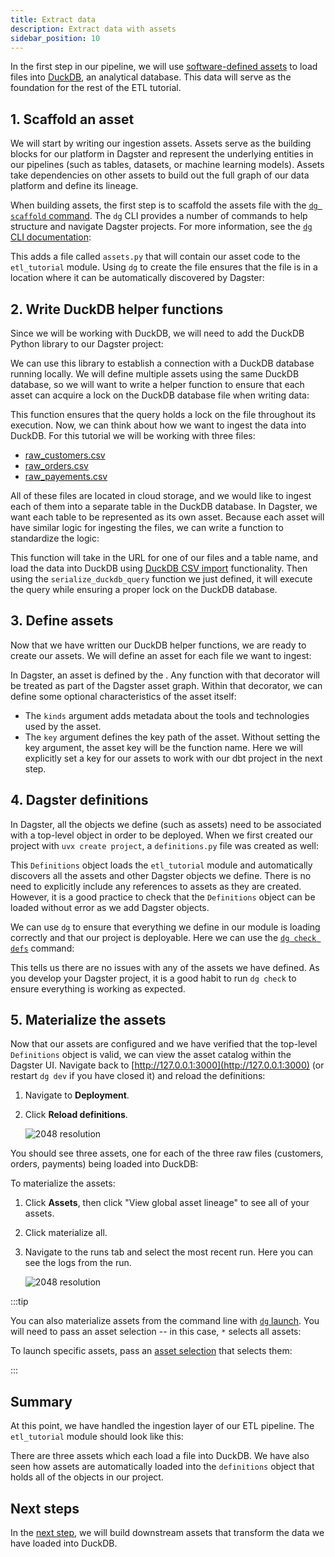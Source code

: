```yaml
---
title: Extract data
description: Extract data with assets
sidebar_position: 10
---
```


In the first step in our pipeline, we will use [software-defined assets](/guides/build/assets) to load files into [DuckDB](https://duckdb.org), an analytical database. This data will serve as the foundation for the rest of the ETL tutorial.

## 1. Scaffold an asset


We will start by writing our ingestion assets. Assets serve as the building blocks for our platform in Dagster and represent the underlying entities in our pipelines (such as tables, datasets, or machine learning models). Assets take dependencies on other assets to build out the full graph of our data platform and define its lineage.


When building assets, the first step is to scaffold the assets file with the [`dg scaffold` command](/api/dg/dg-cli#dg-scaffold). The `dg` CLI provides a number of commands to help structure and navigate Dagster projects. For more information, see the [`dg` CLI documentation](/api/dg/dg-cli):

<CliInvocationExample path="docs_snippets/docs_snippets/guides/tutorials/etl_tutorial/commands/dg-scaffold-assets.txt" />

This adds a file called `assets.py` that will contain our asset code to the `etl_tutorial` module. Using `dg` to create the file ensures that the file is in a location where it can be automatically discovered by Dagster:

<CliInvocationExample path="docs_snippets/docs_snippets/guides/tutorials/etl_tutorial/tree/assets.txt" />
   
## 2. Write DuckDB helper functions

Since we will be working with DuckDB, we will need to add the DuckDB Python library to our Dagster project:

<CliInvocationExample contents="uv pip install duckdb" />

We can use this library to establish a connection with a DuckDB database running locally. We will define multiple assets using the same DuckDB database, so we will want to write a helper function to ensure that each asset can acquire a lock on the DuckDB database file when writing data:

<CodeExample
    path="docs_snippets/docs_snippets/guides/tutorials/etl_tutorial/src/etl_tutorial/defs/assets.py"
    language="python"
    startAfter="start_serial_execute"
    endBefore="end_serial_execute"
    title="src/etl_tutorial/defs/assets.py"
/>

This function ensures that the query holds a lock on the file throughout its execution. Now, we can think about how we want to ingest the data into DuckDB. For this tutorial we will be working with three files:

* [raw_customers.csv](https://raw.githubusercontent.com/dbt-labs/jaffle-shop-classic/refs/heads/main/seeds/raw_customers.csv)
* [raw_orders.csv](https://raw.githubusercontent.com/dbt-labs/jaffle-shop-classic/refs/heads/main/seeds/raw_orders.csv)
* [raw_payements.csv](https://raw.githubusercontent.com/dbt-labs/jaffle-shop-classic/refs/heads/main/seeds/raw_payments.csv)

All of these files are located in cloud storage, and we would like to ingest each of them into a separate table in the DuckDB database. In Dagster, we want each table to be represented as its own asset. Because each asset will have similar logic for ingesting the files, we can write a function to standardize the logic:

<CodeExample
    path="docs_snippets/docs_snippets/guides/tutorials/etl_tutorial/src/etl_tutorial/defs/assets.py"
    language="python"
    startAfter="start_import_url_to_duckdb"
    endBefore="end_import_url_to_duckdb"
    title="src/etl_tutorial/defs/assets.py"
/>

This function will take in the URL for one of our files and a table name, and load the data into DuckDB using [DuckDB CSV import](https://duckdb.org/docs/stable/data/csv/overview.html) functionality. Then using the `serialize_duckdb_query` function we just defined, it will execute the query while ensuring a proper lock on the DuckDB database.

## 3. Define assets

Now that we have written our DuckDB helper functions, we are ready to create our assets. We will define an asset for each file we want to ingest:

<CodeExample
    path="docs_snippets/docs_snippets/guides/tutorials/etl_tutorial/src/etl_tutorial/defs/assets.py"
    language="python"
    startAfter="start_ingest_assets_1"
    endBefore="end_ingest_assets_1"
    title="src/etl_tutorial/defs/assets.py"
/>

In Dagster, an asset is defined by the <PyObject section="assets" module="dagster" object="asset" decorator />. Any function with that decorator will be treated as part of the Dagster asset graph. Within that decorator, we can define some optional characteristics of the asset itself:

* The `kinds` argument adds metadata about the tools and technologies used by the asset.
* The `key` argument defines the key path of the asset. Without setting the key argument, the asset key will be the function name. Here we will explicitly set a key for our assets to work with our dbt project in the next step.

## 4. Dagster definitions

In Dagster, all the objects we define (such as assets) need to be associated with a top-level <PyObject section="definitions" module="dagster" object="Definitions" /> object in order to be deployed. When we first created our project with `uvx create project`, a `definitions.py` file was created as well:

<CodeExample
    path="docs_snippets/docs_snippets/guides/tutorials/etl_tutorial/src/etl_tutorial/definitions.py"
    language="python"
    title="src/etl_tutorial/definitions.py"
/>

This `Definitions` object loads the `etl_tutorial` module and automatically discovers all the assets and other Dagster objects we define. There is no need to explicitly include any references to assets as they are created. However, it is a good practice to check that the `Definitions` object can be loaded without error as we add Dagster objects.

We can use `dg` to ensure that everything we define in our module is loading correctly and that our project is deployable. Here we can use the [`dg check defs`](/api/dg/dg-cli#dg-check) command:

<CliInvocationExample path="docs_snippets/docs_snippets/guides/tutorials/etl_tutorial/commands/dg-check-defs.txt" />

This tells us there are no issues with any of the assets we have defined. As you develop your Dagster project, it is a good habit to run `dg check` to ensure everything is working as expected.

## 5. Materialize the assets

Now that our assets are configured and we have verified that the top-level `Definitions` object is valid, we can view the asset catalog within the Dagster UI. Navigate back to [http://127.0.0.1:3000](http://127.0.0.1:3000) (or restart `dg dev` if you have closed it) and reload the definitions:

1. Navigate to **Deployment**.
2. Click **Reload definitions**.

   ![2048 resolution](/images/tutorial/etl-tutorial/ingest-assets.png)

You should see three assets, one for each of the three raw files (customers, orders, payments) being loaded into DuckDB:

To materialize the assets:

1. Click **Assets**, then click "View global asset lineage" to see all of your assets.
2. Click materialize all.
3. Navigate to the runs tab and select the most recent run. Here you can see the logs from the run.

   ![2048 resolution](/images/tutorial/etl-tutorial/ingest-assets-run.png)


:::tip

You can also materialize assets from the command line with [`dg` launch](/api/dg/dg-cli#dg-launch). You will need to pass an asset selection -- in this case, `*` selects all assets:

<CliInvocationExample contents='dg launch --assets "*"' />

To launch specific assets, pass an [asset selection](/guides/build/assets/asset-selection-syntax) that selects them:

<CliInvocationExample contents="dg launch --asset target/main/raw_customers,target/main/raw_orders,target/main/raw_payments" />

:::

## Summary

At this point, we have handled the ingestion layer of our ETL pipeline. The `etl_tutorial` module should look like this:

<CliInvocationExample path="docs_snippets/docs_snippets/guides/tutorials/etl_tutorial/tree/step-0.txt" />

There are three assets which each load a file into DuckDB. We have also seen how assets are automatically loaded into the `definitions` object that holds all of the objects in our project.

## Next steps

In the [next step](/etl-pipeline-tutorial/transform-data), we will build downstream assets that transform the data we have loaded into DuckDB.